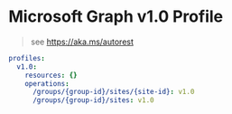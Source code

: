 # Microsoft Graph v1.0 Profile

> see https://aka.ms/autorest

``` yaml
profiles:
  v1.0:
    resources: {}
    operations:
      /groups/{group-id}/sites/{site-id}: v1.0
      /groups/{group-id}/sites: v1.0

```

